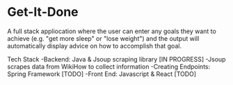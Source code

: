 # Get-It-Done
A full stack appliocation where the user can enter any goals they want to achieve (e.g. "get more sleep" or "lose weight") and the output will automatically display advice on how to accomplish that goal.

Tech Stack
-Backend: Java & Jsoup scraping library [IN PROGRESS]
  -Jsoup scrapes data from WikiHow to collect information
-Creating Endpoints: Spring Framework [TODO]
-Front End: Javascript & React [TODO]
